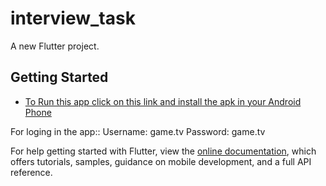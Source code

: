 # interview_task

A new Flutter project.

## Getting Started



- [To Run this app click on this link and install the apk in your Android Phone](https://drive.google.com/drive/folders/1nFQurji8mfL0gDuvcbhHnxRrbg-DcSTG?usp=sharing)
 
For loging in the app::
Username: game.tv
Password: game.tv

For help getting started with Flutter, view the
[online documentation](https://flutter.dev/docs), which offers tutorials,
samples, guidance on mobile development, and a full API reference.
